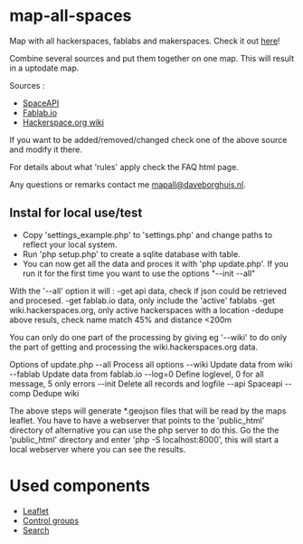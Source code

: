 # map-all-spaces

Map with all hackerspaces, fablabs and makerspaces. Check it out [here](https://mapall.space)!

Combine several sources and put them together on one map. This will result in a uptodate map.

Sources :
- [SpaceAPI](https://spaceapi.io/)
- [Fablab.io](https://fablab.io)
- [Hackerspace.org wiki](https://wiki.hackerspaces.org)

If you want to be added/removed/changed check one of the above source and modify it there.


For details about what 'rules' apply check the FAQ html page.

Any questions or remarks contact me mapall@daveborghuis.nl.

## Instal for local use/test

- Copy 'settings_example.php' to 'settings.php' and change paths to reflect your local system. 
- Run 'php setup.php' to create a sqlite database with table.
- You can now get all the data and proces it with 'php update.php'. If you run it for the first time you want to use the options "--init --all"

With the '--all' option it will : 
	-get api data, check if json could be retrieved and procesed.
	-get fablab.io data, only include the 'active' fablabs
	-get wiki.hackerspaces.org, only active hackerspaces with a location
	-dedupe above resuls, check name match 45% and distance <200m

You can only do one part of the processing by giving eg '--wiki' to do only the part of getting and processing the wiki.hackerspaces.org data.

Options of update.php
  --all    Process all options
  --wiki   Update data from wiki
  --fablab Update data from fablab.io
  --log=0  Define loglevel, 0 for all message, 5 only errors
  --init   Delete all records and logfile
  --api    Spaceapi
  --comp   Dedupe wiki

The above steps will generate \*.geojson files that will be read by the maps leaflet. You have to have a webserver that points to the 'public_html' directory of alternative you can use the php server to do this. Go the the 'public_html' directory and enter 'php -S localhost:8000', this will start a local webserver where you can see the results.


# Used components 

- [Leaflet](https://leafletjs.com/)
- [Control groups]()
- [Search](https://github.com/stefanocudini/leaflet-search)